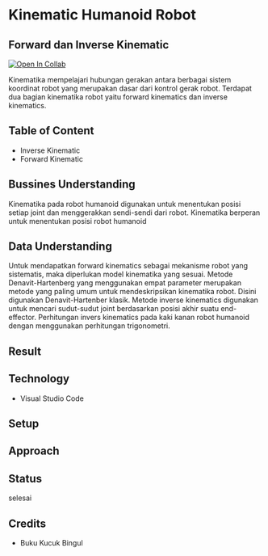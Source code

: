 # Kinematic Humanoid Robot
## Forward dan Inverse Kinematic

[![Open In Collab](https://colab.research.google.com/assets/colab-badge.svg)](https://colab.research.google.com/github/Naereen/badges)

Kinematika mempelajari hubungan gerakan antara berbagai sistem koordinat robot yang merupakan dasar dari kontrol gerak robot. Terdapat dua bagian kinematika robot yaitu forward kinematics dan inverse kinematics.

## Table of Content

- Inverse Kinematic
- Forward Kinematic

## Bussines Understanding
Kinematika pada robot humanoid digunakan untuk menentukan posisi setiap joint dan menggerakkan sendi-sendi dari robot. Kinematika berperan untuk menentukan posisi robot humanoid

## Data Understanding
Untuk mendapatkan forward kinematics sebagai mekanisme robot yang sistematis, maka diperlukan model kinematika yang sesuai. Metode Denavit-Hartenberg yang menggunakan empat parameter merupakan metode yang paling umum untuk mendeskripsikan kinematika robot. Disini digunakan Denavit-Hartenber klasik.
Metode inverse kinematics digunakan untuk mencari sudut-sudut joint berdasarkan posisi akhir suatu end-effector. Perhitungan invers kinematics pada kaki kanan robot humanoid dengan menggunakan perhitungan trigonometri.

## Result 

## Technology 
- Visual Studio Code

## Setup

## Approach 

## Status 
selesai

## Credits 
- Buku Kucuk Bingul
